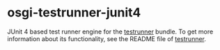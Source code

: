 osgi-testrunner-junit4
======================

JUnit 4 based test runner engine for the [testrunner][1] bundle. To
get more information about its functionality, see the README file of
[testrunner][1].

[1]: https://github.com/everit-org/osgi-testrunner
